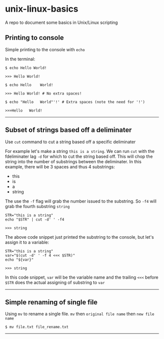 # unix-linux-basics
A repo to document some basics in Unix/Linux scripting 

## Printing to console

Simple printing to the console with ```echo```

In the terminal:
```shell
$ echo Hello World!

>>> Hello World!
```

```shell
$ echo Hello    World!

>>> Hello World! # No extra spaces!
```

```shell
$ echo "Hello   World"'!' # Extra spaces (note the need for '!')

>>>Hello   World!
```

---

## Subset of strings based off a deliminater

Use ```cut``` command to cut a string based off a specific deliminater

For example let's make a string ```this is a string```. We can run ```cut``` with the fdeliminater lag ```-d``` for which to cut the string based off. This will chop the string into the number of substrings between the deliminater. In this example, there will be 3 spaces and thus 4 substrings:
<ul>
<li>this</li>
<li>is</li>
<li>a</li>
<li>string</li>
</ul>

The use the ```-f``` flag will grab the number issued to the substring. So ```-f4``` will grab the fourth substring ```string```

```shell
STR="this is a string"
echo "$STR" | cut -d' ' -f4

>>> string
```

The above code snippet just printed the substring to the console, but let's assign it to a variable:

```shell
STR="this is a string"
var="$(cut -d' ' -f 4 <<< $STR)"
echo "${var}"

>>> string
```

In this code snippet, ```var``` will be the variable name and the trailing ```<<<``` before ```$STR``` does the actual assigning of substring to ```var```

---

## Simple renaming of single file

Using ```mv``` to rename a single file. ```mv``` then ```original file name``` then ```new file name```

```shell
$ mv file.txt file_rename.txt
```

---

## 